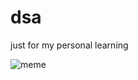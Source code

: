 # dsa
just for my personal learning

![meme](https://user-images.githubusercontent.com/48483027/171848233-acb0815f-88e5-4991-8a63-03cf11adcdba.png)
